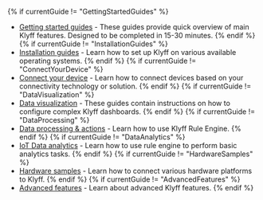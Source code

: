 {% if currentGuide != "GettingStartedGuides" %}
- [Getting started guides](/docs/pe/guides/#AnchorIDGettingStartedGuides) - These guides provide quick overview of main Klyff features. Designed to be completed in 15-30 minutes.
{% endif %}
{% if currentGuide != "InstallationGuides" %}
- [Installation guides](/docs/user-guide/install/pe/installation-options/) - Learn how to set up Klyff on various available operating systems.
{% endif %}
{% if currentGuide != "ConnectYourDevice" %}
- [Connect your device](/docs/pe/guides/#AnchorIDConnectYourDevice) - Learn how to connect devices based on your connectivity technology or solution.
{% endif %}
{% if currentGuide != "DataVisualization" %}
- [Data visualization](/docs/pe/guides/#AnchorIDDataVisualization) - These guides contain instructions on how to configure complex Klyff dashboards.
{% endif %}
{% if currentGuide != "DataProcessing" %}
- [Data processing & actions](/docs/pe/guides/#AnchorIDDataProcessing) - Learn how to use Klyff Rule Engine.
{% endif %}
{% if currentGuide != "DataAnalytics" %}
- [IoT Data analytics](/docs/pe/guides/#AnchorIDDataAnalytics) - Learn how to use rule engine to perform basic analytics tasks.
{% endif %}
{% if currentGuide != "HardwareSamples" %}
- [Hardware samples](/docs/pe/guides/#AnchorIDHardwareSamples) - Learn how to connect various hardware platforms to Klyff.
{% endif %}
{% if currentGuide != "AdvancedFeatures" %}
- [Advanced features](/docs/pe/guides/#AnchorIDAdvancedFeatures) - Learn about advanced Klyff features.
{% endif %}
  
<br>





